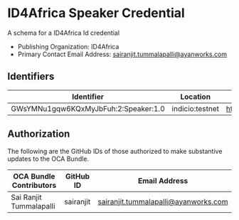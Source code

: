 # ID4Africa Speaker Credential

A schema for a ID4Africa Id credential

- Publishing Organization: ID4Africa
- Primary Contact Email Address: sairanjit.tummalapalli@ayanworks.com

## Identifiers

| Identifier                           | Location        | URL                                                       |
| ------------------------------------ | --------------- | --------------------------------------------------------- |
| GWsYMNu1gqw6KQxMyJbFuh:2:Speaker:1.0 | indicio:testnet | https://indyscan.indiciotech.io/tx/IND_MAINNET/domain/667 |

## Authorization

The following are the GitHub IDs of those authorized to make substantive updates to the OCA Bundle.

| OCA Bundle Contributors | GitHub ID | Email Address                        |
| ----------------------- | --------- | ------------------------------------ |
| Sai Ranjit Tummalapalli | sairanjit | sairanjit.tummalapalli@ayanworks.com |
